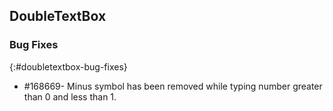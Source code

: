 ## DoubleTextBox

### Bug Fixes
{:#doubletextbox-bug-fixes}

* \#168669- Minus symbol has been removed while typing number greater than 0 and less than 1.
